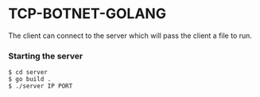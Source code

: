 # TCP-BOTNET-GOLANG
The client can connect to the server which will pass the client a file to run.

### Starting the server
```
$ cd server
$ go build .
$ ./server IP PORT
```